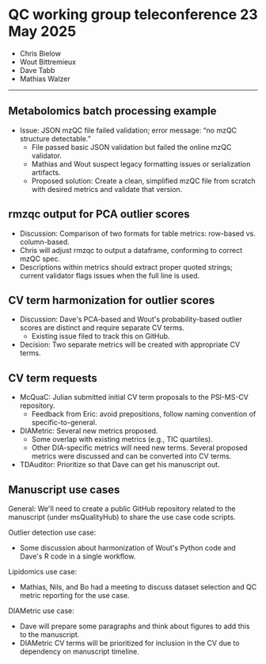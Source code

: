 # QC working group teleconference 23 May 2025

- Chris Bielow
- Wout Bittremieux
- Dave Tabb
- Mathias Walzer

---

## Metabolomics batch processing example

- Issue: JSON mzQC file failed validation; error message: “no mzQC structure detectable.”
    - File passed basic JSON validation but failed the online mzQC validator.
    - Mathias and Wout suspect legacy formatting issues or serialization artifacts.
    - Proposed solution: Create a clean, simplified mzQC file from scratch with desired metrics and validate that version.

## rmzqc output for PCA outlier scores

- Discussion: Comparison of two formats for table metrics: row-based vs. column-based.
- Chris will adjust rmzqc to output a dataframe, conforming to correct mzQC spec.
- Descriptions within metrics should extract proper quoted strings; current validator flags issues when the full line is used.

## CV term harmonization for outlier scores

- Discussion: Dave's PCA-based and Wout's probability-based outlier scores are distinct and require separate CV terms.
    - Existing issue filed to track this on GitHub.
- Decision: Two separate metrics will be created with appropriate CV terms.

## CV term requests

- McQuaC: Julian submitted initial CV term proposals to the PSI-MS-CV repository.
    - Feedback from Eric: avoid prepositions, follow naming convention of specific-to-general.
- DIAMetric: Several new metrics proposed.
    - Some overlap with existing metrics (e.g., TIC quartiles).
    - Other DIA-specific metrics will need new terms. Several proposed metrics were discussed and can be converted into CV terms.
- TDAuditor: Prioritize so that Dave can get his manuscript out.

## Manuscript use cases

General: We'll need to create a public GitHub repository related to the manuscript (under msQualityHub) to share the use case code scripts.

Outlier detection use case:
- Some discussion about harmonization of Wout's Python code and Dave's R code in a single workflow.

Lipidomics use case:
- Mathias, Nils, and Bo had a meeting to discuss dataset selection and QC metric reporting for the use case.

DIAMetric use case:
- Dave will prepare some paragraphs and think about figures to add this to the manuscript.
- DIAMetric CV terms will be prioritized for inclusion in the CV due to dependency on manuscript timeline.
